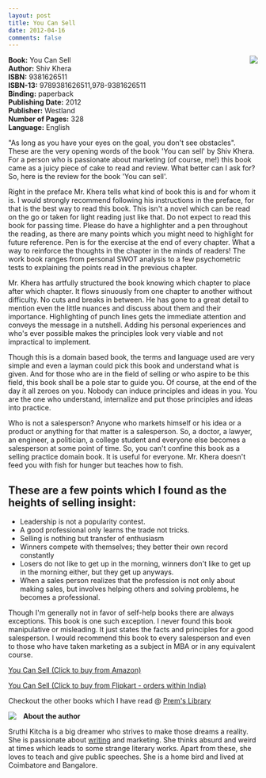 ```yaml
---
layout: post
title: You Can Sell
date: 2012-04-16
comments: false
---
```


<img style="clear: right; float: right; margin-bottom: 1em; margin-left: 1em;" 
src="{{site.url}}/img/you-can-sell-shiv-khera.jpg"/>   
  
**Book:** You Can Sell  
**Author:** Shiv Khera  
**ISBN:** 9381626511  
**ISBN-13:** 9789381626511,978-9381626511  
**Binding:** paperback  
**Publishing Date:** 2012  
**Publisher:** Westland  
**Number of Pages:** 328  
**Language:** English  
  
"As long as you have your eyes on the goal, you don't see obstacles". These are the very opening words of the book 'You can sell' by Shiv Khera. For a person who is passionate about marketing (of course, me!) this book came as a juicy piece of cake to read and review. What better can I ask for? So, here is the review for the book 'You can sell'.  
  
Right in the preface Mr. Khera tells what kind of book this is and for whom it is. I would strongly recommend following his instructions in the preface, for that is the best way to read this book. This isn't a novel which can be read on the go or taken for light reading just like that. Do not expect to read this book for passing time. Please do have a highlighter and a pen throughout the reading, as there are many points which you might need to highlight for future reference. Pen is for the exercise at the end of every chapter. What a way to reinforce the thoughts in the chapter in the minds of readers! The work book ranges from personal SWOT analysis to a few psychometric tests to explaining the points read in the previous chapter.  
  
Mr. Khera has artfully structured the book knowing which chapter to place after which chapter. It flows sinuously from one chapter to another without difficulty. No cuts and breaks in between. He has gone to a great detail to mention even the little nuances and discuss about them and their importance. Highlighting of punch lines gets the immediate attention and conveys the message in a nutshell. Adding his personal experiences and who's ever possible makes the principles look very viable and not impractical to implement.  
  
Though this is a domain based book, the terms and language used are very simple and even a layman could pick this book and understand what is given. And for those who are in the field of selling or who aspire to be this field, this book shall be a pole star to guide you. Of course, at the end of the day it all zeroes on you. Nobody can induce principles and ideas in you. You are the one who understand, internalize and put those principles and ideas into practice.  
  
Who is not a salesperson? Anyone who markets himself or his idea or a product or anything for that matter is a salesperson. So, a doctor, a lawyer, an engineer, a politician, a college student and everyone else becomes a salesperson at some point of time. So, you can't confine this book as a selling practice domain book. It is useful for everyone. Mr. Khera doesn't feed you with fish for hunger but teaches how to fish.  
  
## These are a few points which I found as the heights of selling insight:  

* Leadership is not a popularity contest.  
* A good professional only learns the trade not tricks.  
* Selling is nothing but transfer of enthusiasm  
* Winners compete with themselves; they better their own record constantly  
* Losers do not like to get up in the morning, winners don't like to get up in the morning either, but they get up anyways.  
* When a sales person realizes that the profession is not only about making sales, but involves helping others and solving problems, he becomes a professional.  

Though I'm generally not in favor of self-help books there are always exceptions. This book is one such exception. I never found this book manipulative or misleading. It just states the facts and principles for a good salesperson. I would recommend this book to every salesperson and even to those who have taken marketing as a subject in MBA or in any equivalent course.  

[You Can Sell (Click to buy from Amazon)](http://www.amazon.com/gp/product/8129116006/ref=as_li_qf_sp_asin_il_tl?ie=UTF8&tag=booiverea-20&linkCode=as2&camp=1789&creative=9325&creativeASIN=8129116006)  

[You Can Sell (Click to buy from Flipkart - orders within India)](http://www.flipkart.com/you-can-sell-9381626511/p/9789381626511?pid=9789381626511&affid=INPremkblo)

Checkout the other books which I have read @ [Prem's Library](http://books.smileprem.com/)  

<img style="clear: left; float: left; margin-bottom: 1em; margin-right: 1em;" 
src="{{site.url}}/img/sruthi.jpg"/>
 **About the author**  

Sruthi Kitcha is a big dreamer who strives to make those dreams a reality. She is passionate about [writing](http://penurheart.blogspot.com/) and marketing. She thinks absurd and weird at times which leads to some strange literary works. Apart from these, she loves to teach and give public speeches. She is a home bird and lived at Coimbatore and Bangalore.  

